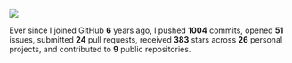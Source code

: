 ![](https://github.com/beucismis/beucismis/assets/40023234/e092789a-a89c-4c8c-baa8-2ddbe8ce9548)

Ever since I joined GitHub **6** years ago, I pushed **1004** commits, opened **51** issues, submitted **24** pull requests, received **383** stars across **26** personal projects, and contributed to **9** public repositories.
